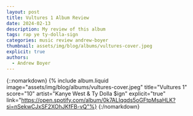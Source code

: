 ```yaml
---
layout: post
title: Vultures 1 Album Review
date: 2024-02-13
description: My review of this album
tags: rap ye ty-dolla-sign
categories: music review andrew-boyer
thumbnail: assets/img/blog/albums/vultures-cover.jpeg
explicit: true
authors:
  - Andrew Boyer
---
```


{::nomarkdown}
{% include album.liquid image="assets/img/blog/albums/vultures-cover.jpeg" title="Vultures 1" score="10" artist="Kanye West & Ty Dolla $ign" explicit="true" link="https://open.spotify.com/album/0k7ALIqqds5oGFtpMsaHLK?si=nSekwCJxSF2XOhJKfFB-vQ"%}
{:/nomarkdown}

